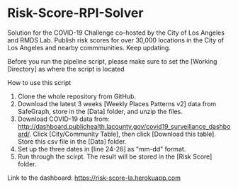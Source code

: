 # Risk-Score-RPI-Solver
Solution for the COVID-19 Challenge co-hosted by the City of Los Angeles and RMDS Lab. Publish risk scores for over 30,000 locations in the City of Los Angeles and nearby commmunities. Keep updating.

Before you run the pipeline script, please make sure to set the [Working Directory] as where the script is located

How to use this script
1. Clone the whole repository from GitHub.
2. Download the latest 3 weeks [Weekly Places Patterns v2] data from SafeGraph, store in the [Data] folder, and unzip the files.
3. Download COVID-19 data from: http://dashboard.publichealth.lacounty.gov/covid19_surveillance_dashboard/. Click [City/Community Table], then click [Download this table]. Store this csv file in the [Data] folder.
4. Set up the three dates in [line 24-26] as "mm-dd" format.
5. Run through the scirpt. The result will be stored in the [Risk Score] folder.

Link to the dashboard: https://risk-score-la.herokuapp.com
